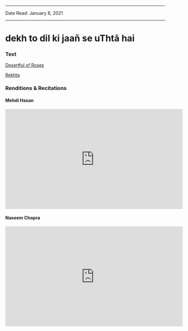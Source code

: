 
---

Date Read: January 8, 2021

---


# dekh to dil ki jaañ se uThtā hai


### Text

[Desertful of Roses](http://www.columbia.edu/itc/mealac/pritchett/00garden/04c/0472/index_0472.html)

[Rekhta](https://www.rekhta.org/ghazals/dekh-to-dil-ki-jaan-se-uthtaa-hai-mir-taqi-mir-ghazals?lang=ur)

### Renditions & Recitations

#### Mehdi Hasan

<iframe width="560" height="315" src="https://www.youtube.com/embed/cDlwBslErTk&ab_channel=AllyAdnan" title="YouTube video player" frameborder="0" allow="accelerometer; autoplay; clipboard-write; encrypted-media; gyroscope; picture-in-picture" allowfullscreen></iframe>

#### Naseem Chopra

<iframe width="560" height="315" src="https://www.youtube.com/embed/lrT95dsNC0w&ab_channel=saroshjanjua" title="YouTube video player" frameborder="0" allow="accelerometer; autoplay; clipboard-write; encrypted-media; gyroscope; picture-in-picture" allowfullscreen></iframe>

